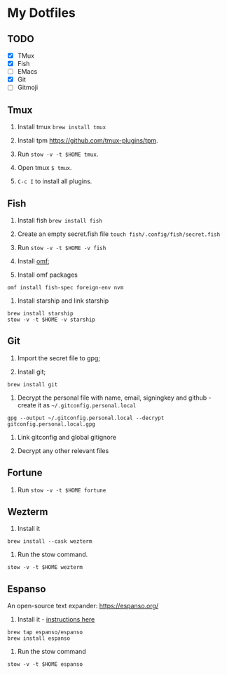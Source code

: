 # My Dotfiles

## TODO

- [x] TMux
- [x] Fish
- [ ] EMacs
- [x] Git
- [ ] Gitmoji

## Tmux

1. Install tmux `brew install tmux`

1. Install tpm https://github.com/tmux-plugins/tpm.

1. Run `stow -v -t $HOME tmux`.

1. Open tmux `$ tmux`.

1. `C-c I` to install all plugins.

## Fish

1. Install fish `brew install fish`

1. Create an empty secret.fish file `touch fish/.config/fish/secret.fish`

1. Run `stow -v -t $HOME -v fish`

1. Install [omf](https://github.com/oh-my-fish/oh-my-fish);

1. Install omf packages

```
omf install fish-spec foreign-env nvm
```

1. Install starship and link starship

```
brew install starship
stow -v -t $HOME -v starship
```

## Git

1. Import the secret file to gpg;

1. Install git;

```
brew install git
```

1. Decrypt the personal file with name, email, signingkey and github - create it as `~/.gitconfig.personal.local`

```
gpg --output ~/.gitconfig.personal.local --decrypt gitconfig.personal.local.gpg
```

1. Link gitconfig and global gitignore

1. Decrypt any other relevant files

## Fortune

1. Run `stow -v -t $HOME fortune`

## Wezterm

1. Install it

```
brew install --cask wezterm
````

1. Run the stow command.

```
stow -v -t $HOME wezterm
```

## Espanso

An open-source text expander: https://espanso.org/

1. Install it - [instructions here](https://espanso.org/docs/install/mac/)

```
brew tap espanso/espanso
brew install espanso
```

1. Run the stow command

```
stow -v -t $HOME espanso
```
